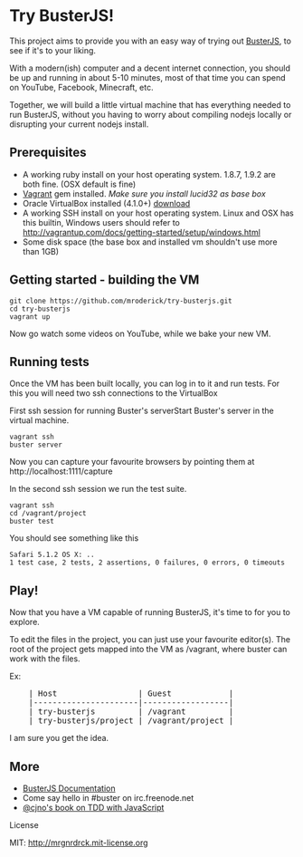 Try BusterJS!
===================

This project aims to provide you with an easy way of trying out [BusterJS](http://busterjs.org/), to see if it's to your liking.

With a modern(ish) computer and a decent internet connection, you should be up and running in about 5-10 minutes, most of that time you can spend on YouTube, Facebook, Minecraft, etc.

Together, we will build a little virtual machine that has everything needed to run BusterJS, without you having to worry about compiling nodejs locally or disrupting your current nodejs install.

Prerequisites
-------------------

* A working ruby install on your host operating system. 1.8.7, 1.9.2 are both fine. (OSX default is fine)
* [Vagrant](http://vagrantup.com) gem installed. *Make sure you install lucid32 as base box*
* Oracle VirtualBox installed (4.1.0+) [download](https://www.virtualbox.org/wiki/Downloads)
* A working SSH install on your host operating system. Linux and OSX has this builtin, Windows users should refer to <http://vagrantup.com/docs/getting-started/setup/windows.html>
* Some disk space (the base box and installed vm shouldn't use more than 1GB)

Getting started - building the VM
-------------------

	git clone https://github.com/mroderick/try-busterjs.git
	cd try-busterjs
	vagrant up

Now go watch some videos on YouTube, while we bake your new VM.


Running tests
-------------------

Once the VM has been built locally, you can log in to it and run tests. For this you will need two ssh connections to the VirtualBox

First ssh session for running Buster's serverStart Buster's server in the virtual machine.

	vagrant ssh
	buster server

Now you can capture your favourite browsers by pointing them at http://localhost:1111/capture

In the second ssh session we run the test suite.

	vagrant ssh
	cd /vagrant/project
	buster test

You should see something like this

	Safari 5.1.2 OS X: ..
	1 test case, 2 tests, 2 assertions, 0 failures, 0 errors, 0 timeouts

Play!
-------------------

Now that you have a VM capable of running BusterJS, it's time to for you to explore.

To edit the files in the project, you can just use your favourite editor(s). The root of the project gets mapped into the VM as /vagrant, where buster can work with the files.

Ex:

<pre>
	| Host                 | Guest            |
	|----------------------|------------------|
	| try-busterjs         | /vagrant         |
	| try-busterjs/project | /vagrant/project |
</pre>

I am sure you get the idea.

More
-------------------

* [BusterJS Documentation](http://busterjs.org/docs/)
* Come say hello in #buster on irc.freenode.net
* [@cjno's book on TDD with JavaScript](http://tddjs.com/)

License

MIT: http://mrgnrdrck.mit-license.org